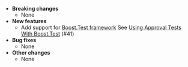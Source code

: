 <!-- See the [v.x.y.z milestone](https://github.com/approvals/ApprovalTests.cpp/milestone/__MILESTONE_NUMBER__?closed=1) for the full list of changes. -->

* **Breaking changes**
    * None
* **New features**
    * Add support for [Boost.Test framework](https://www.boost.org/doc/libs/1_72_0/libs/test/doc/html/index.html) 
      See [Using Approval Tests With Boost.Test](/doc/UsingBoostTest.md#top) (#41)
* **Bug fixes**
    * None
* **Other changes**
    * None
